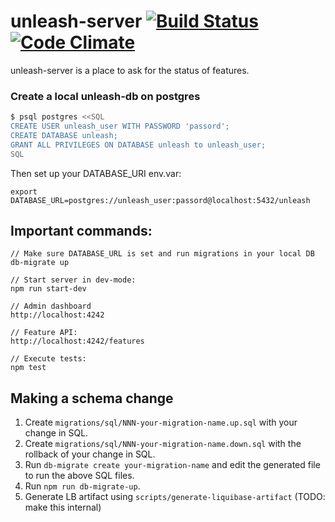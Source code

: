 # unleash-server [![Build Status](https://travis-ci.org/finn-no/unleash.svg?branch=master)](https://travis-ci.org/finn-no/unleash) [![Code Climate](https://codeclimate.com/github/finn-no/unleash/badges/gpa.svg)](https://codeclimate.com/github/finn-no/unleash)
unleash-server is a place to ask for the status of features.

### Create a local unleash-db on postgres

```bash
$ psql postgres <<SQL
CREATE USER unleash_user WITH PASSWORD 'passord';
CREATE DATABASE unleash;
GRANT ALL PRIVILEGES ON DATABASE unleash to unleash_user;
SQL
```

Then set up your DATABASE_URI env.var:
```
export DATABASE_URL=postgres://unleash_user:passord@localhost:5432/unleash
```

## Important commands:

```
// Make sure DATABASE_URL is set and run migrations in your local DB
db-migrate up

// Start server in dev-mode:
npm run start-dev

// Admin dashboard
http://localhost:4242

// Feature API:
http://localhost:4242/features

// Execute tests:
npm test
```

## Making a schema change

1. Create `migrations/sql/NNN-your-migration-name.up.sql` with your change in SQL.
2. Create `migrations/sql/NNN-your-migration-name.down.sql` with the rollback of your change in SQL.
3. Run `db-migrate create your-migration-name` and edit the generated file to run the above SQL files.
4. Run `npm run db-migrate-up`.
5. Generate LB artifact using `scripts/generate-liquibase-artifact` (TODO: make this internal)

